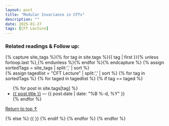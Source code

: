 ```yaml
---
layout: post
title: "Modular Invariance in CFTs"
description: ""
date: 2025-01-27
tags: [CFT Lecture]
---
```


<!--more-->
<div class="col-md-8 order-md-2" style="margin-left: auto; margin-right: auto;">
  <article class="post">
    <div class="post-content">
<h3>Related readings & Follow up:</h3>
      <div class="archive-tags">
        {% capture site_tags %}{% for tag in site.tags %}{{ tag | first }}{% unless forloop.last %},{% endunless %}{% endfor %}{% endcapture %}
        {% assign sortedTags = site_tags | split:',' | sort %}
      </div><!-- .archive-tag-list -->
      {% assign tagedlist = "CFT Lecture" | split:',' | sort %}
      {% for tag in sortedTags %}
        {% for taged in tagedlist %}
          {% if tag == taged %}
            <ul class="archive-post-list">
              {% for post in site.tags[tag] %}
                <li><a href="{{ site.baseurl }}{{ post.url }}">{{ post.title }}</a> <span class="archive-meta"> — <time class="archive-date" datetime="{{ post.date | date: '%Y-%m-%d' }}">{{ post.date | date: "%B %-d, %Y" }}</time></span></li>
              {% endfor %}
            </ul><!-- .archive-post-list -->
            <p><a href="#top" class="archive-top-link">Return to top &#8593;</a></p>
          {% else %}
            {{  }}
          {% endif %}
        {% endfor %}
      {% endfor %}
    </div><!-- .post-content -->
  </article><!-- .post -->
</div>

